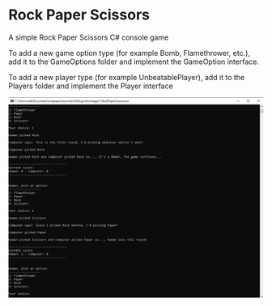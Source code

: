 # Rock Paper Scissors
A simple Rock Paper Scissors C# console game

To add a new game option type (for example Bomb, Flamethrower, etc.), add it to the GameOptions folder and implement the GameOption interface.

To add a new player type (for example UnbeatablePlayer), add it to the Players folder and implement the Player interface

![rps](https://github.com/raulbojalil/rockpaperscissors/blob/main/screenshot.png?raw=true "rps")
